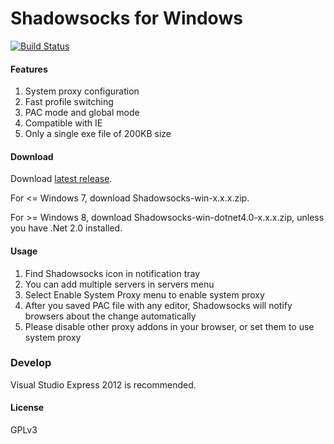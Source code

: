 Shadowsocks for Windows
=======================

[![Build Status]][Appveyor]

#### Features

1. System proxy configuration
2. Fast profile switching
3. PAC mode and global mode
4. Compatible with IE
5. Only a single exe file of 200KB size

#### Download

Download [latest release].

For <= Windows 7, download Shadowsocks-win-x.x.x.zip.

For >= Windows 8, download Shadowsocks-win-dotnet4.0-x.x.x.zip, unless you have .Net 2.0 installed.

#### Usage

1. Find Shadowsocks icon in notification tray
2. You can add multiple servers in servers menu
3. Select Enable System Proxy menu to enable system proxy
4. After you saved PAC file with any editor, Shadowsocks will notify browsers
about the change automatically
5. Please disable other proxy addons in your browser, or set them to use
system proxy

### Develop

Visual Studio Express 2012 is recommended.

#### License

GPLv3


[Appveyor]:       https://ci.appveyor.com/project/clowwindy/shadowsocks-csharp
[Build Status]:   https://ci.appveyor.com/api/projects/status/gknc8l1lxy423ehv/branch/master
[latest release]: https://sourceforge.net/projects/shadowsocksgui/files/dist/
